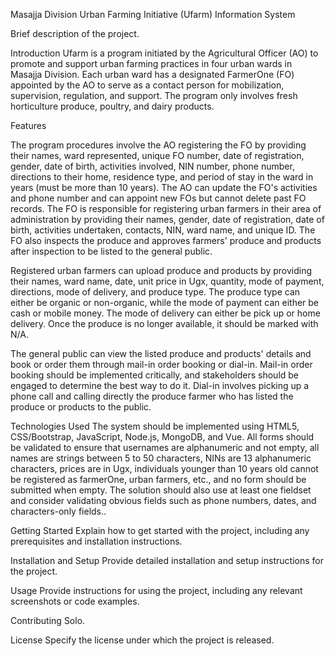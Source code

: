  Masajja Division Urban Farming Initiative (Ufarm) Information System
 
 Brief description of the project.


Introduction
Ufarm is a program initiated by the Agricultural Officer (AO) to promote and support urban farming practices in four urban wards in Masajja Division. Each urban ward has a designated FarmerOne (FO) appointed by the AO to serve as a contact person for mobilization, supervision, regulation, and support. The program only involves fresh horticulture produce, poultry, and dairy products.

Features

The program procedures involve the AO registering the FO by providing their names, ward represented, unique FO number, date of registration, gender, date of birth, activities involved, NIN number, phone number, directions to their home, residence type, and period of stay in the ward in years (must be more than 10 years). The AO can update the FO's activities and phone number and can appoint new FOs but cannot delete past FO records. The FO is responsible for registering urban farmers in their area of administration by providing their names, gender, date of registration, date of birth, activities undertaken, contacts, NIN, ward name, and unique ID. The FO also inspects the produce and approves farmers' produce and products after inspection to be listed to the general public.

Registered urban farmers can upload produce and products by providing their names, ward name, date, unit price in Ugx, quantity, mode of payment, directions, mode of delivery, and produce type. The produce type can either be organic or non-organic, while the mode of payment can either be cash or mobile money. The mode of delivery can either be pick up or home delivery. Once the produce is no longer available, it should be marked with N/A.

The general public can view the listed produce and products' details and book or order them through mail-in order booking or dial-in. Mail-in order booking should be implemented critically, and stakeholders should be engaged to determine the best way to do it. Dial-in involves picking up a phone call and calling directly the produce farmer who has listed the produce or products to the public.

Technologies Used
The system should be implemented using HTML5, CSS/Bootstrap, JavaScript, Node.js, MongoDB, and Vue. All forms should be validated to ensure that usernames are alphanumeric and not empty, all names are strings between 5 to 50 characters, NINs are 13 alphanumeric characters, prices are in Ugx, individuals younger than 10 years old cannot be registered as farmerOne, urban farmers, etc., and no form should be submitted when empty. The solution should also use at least one fieldset and consider validating obvious fields such as phone numbers, dates, and characters-only fields..

Getting Started
Explain how to get started with the project, including any prerequisites and installation instructions.

Installation and Setup
Provide detailed installation and setup instructions for the project.

Usage
Provide instructions for using the project, including any relevant screenshots or code examples.

Contributing
Solo.

License
Specify the license under which the project is released.